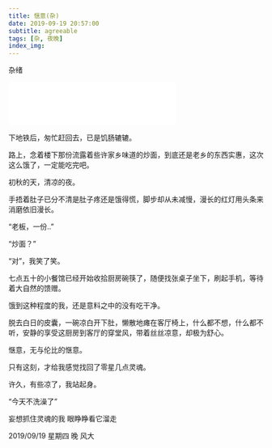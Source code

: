 ```yaml
---
title: 惬意(杂)
date: 2019-09-19 20:57:00
subtitle: agreeable
tags: [杂, 夜晚]
index_img:
---
```



杂绪
<!-- more -->

<iframe frameborder="no" border="0" marginwidth="0" marginheight="0" width=330 height=86 src="//music.163.com/outchain/player?type=2&id=453268370&auto=1&height=66"></iframe>

下地铁后，匆忙赶回去，已是饥肠辘辘。

路上，念着楼下那份流露着些许家乡味道的炒面，到底还是老乡的东西实惠，这次这么饿了，一定能吃完吧。

初秋的天，清凉的夜。

手捂着肚子已分不清是肚子疼还是饿得慌，脚步却从未减慢，漫长的红灯用头条来消磨依旧漫长。

“老板，一份..”

“炒面？”

“对”，我笑了笑。

七点五十的小餐馆已经开始收拾厨房碗筷了，随便找张桌子坐下，刷起手机，等待着大自然的馈赠。

饿到这种程度的我，还是意料之中的没有吃干净。

脱去白日的皮囊，一碗凉白开下肚，懒散地瘫在客厅椅上，什么都不想，什么都不听，安静的享受这厨房到客厅的穿堂风，带着丝丝凉意，却极为舒心。

惬意，无与伦比的惬意。

只有这刻，才给我感觉找回了零星几点灵魂。

许久，有些凉了，我站起身。

“今天不洗澡了”

妄想抓住灵魂的我 眼睁睁看它溜走

2019/09/19 星期四 晚 风大